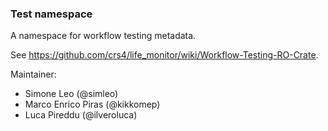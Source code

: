 ### Test namespace

A namespace for workflow testing metadata.

See https://github.com/crs4/life_monitor/wiki/Workflow-Testing-RO-Crate.

Maintainer: 
- Simone Leo (@simleo)
- Marco Enrico Piras (@kikkomep)
- Luca Pireddu (@ilveroluca)
